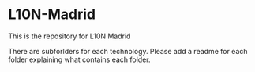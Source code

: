 # L10N-Madrid
This is the repository for L10N Madrid

There are subforlders for each technology.
Please add a readme for each folder explaining what contains each folder.
